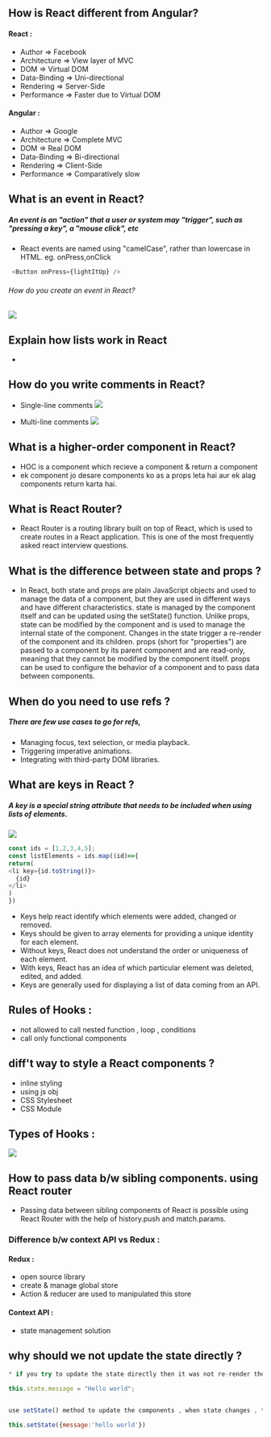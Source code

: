 ## How is React different from Angular?
#### React :
- Author => Facebook
- Architecture => View layer of MVC
- DOM => Virtual DOM
- Data-Binding => Uni-directional
- Rendering => Server-Side
- Performance => Faster due to Virtual DOM

#### Angular :
- Author => Google
- Architecture => Complete MVC
- DOM => Real DOM
- Data-Binding => Bi-directional
- Rendering => Client-Side
- Performance => Comparatively slow

## What is an event in React?
##### An event is an "action" that a user or system may "trigger", such as "pressing a key", a "mouse click", etc
- React events are named using "camelCase", rather than lowercase in HTML. eg. onPress,onClick
```js
 <Button onPress={lightItUp} />
```

###### How do you create an event in React?
![](https://www.simplilearn.com/ice9/free_resources_article_thumb/question-9.JPG)

##  Explain how lists work in React
-


## How do you write comments in React?
- Single-line comments
![](https://www.simplilearn.com/ice9/free_resources_article_thumb/return.JPG)

- Multi-line comments
![](https://www.simplilearn.com/ice9/free_resources_article_thumb/multi-line.JPG)

## What is a higher-order component in React?
- HOC is a component which recieve a component & return a component
- ek component jo desare components ko as a props leta hai aur ek alag components return karta hai.

## What is React Router?
- React Router is a routing library built on top of React, which is used to create routes in a React application. This is one of the most frequently asked react interview questions.

## What is the difference between state and props ?
- In React, both state and props are plain JavaScript objects and used to manage the data of a component, but they are used in different ways and have different characteristics. state is managed by the component itself and can be updated using the setState() function. Unlike props, state can be modified by the component and is used to manage the internal state of the component. Changes in the state trigger a re-render of the component and its children. props (short for "properties") are passed to a component by its parent component and are read-only, meaning that they cannot be modified by the component itself. props can be used to configure the behavior of a component and to pass data between components.

## When do you need to use refs ?
##### There are few use cases to go for refs,
- Managing focus, text selection, or media playback.
- Triggering imperative animations.
- Integrating with third-party DOM libraries.

## What are keys in React ?
##### A key is a special string attribute that needs to be included when using lists of elements.
![](https://d3n0h9tb65y8q.cloudfront.net/public_assets/assets/000/002/336/original/What_are_keys_in_React.png?1640091613)
```js
const ids = [1,2,3,4,5];
const listElements = ids.map((id)=>{
return(
<li key={id.toString()}>
  {id}
</li>
)
})
```
- Keys help react identify which elements were added, changed or removed.
- Keys should be given to array elements for providing a unique identity for each element.
- Without keys, React does not understand the order or uniqueness of each element.
- With keys, React has an idea of which particular element was deleted, edited, and added.
- Keys are generally used for displaying a list of data coming from an API.

## Rules of Hooks :
- not allowed to call nested function , loop , conditions
- call only functional components

## diff't way to style a React components ? 
- inline styling
- using js obj
- CSS Stylesheet
- CSS Module

## Types of Hooks :
![](https://d3n0h9tb65y8q.cloudfront.net/public_assets/assets/000/002/331/original/types_of_Hooks_in_React.png?1640091273)

## How to pass data b/w sibling components. using React router 
- Passing data between sibling components of React is possible using React Router with the help of history.push and match.params.

### Difference b/w context API vs Redux :
#### Redux :
- open source library
- create & manage global store 
- Action & reducer are used to manipulated this store 
#### Context API :
- state management solution

## why should we not update the state directly ?
```js
* if you try to update the state directly then it was not re-render the components

this.state.message = "Hello world";


use setState() method to update the components , when state changes , the components responds by re-rendering

this.setState({message:'hello world'})

```